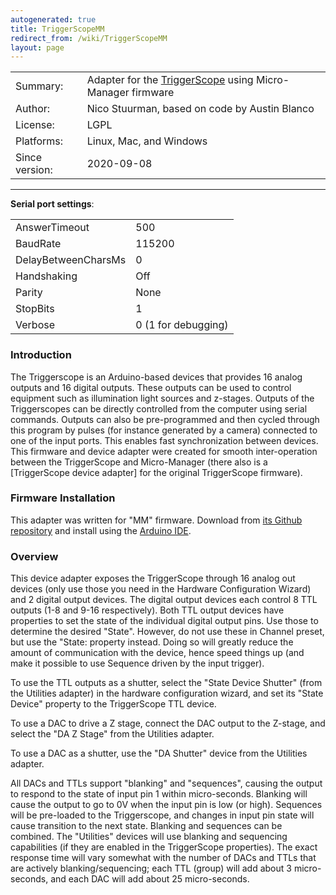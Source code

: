 ```yaml
---
autogenerated: true
title: TriggerScopeMM
redirect_from: /wiki/TriggerScopeMM
layout: page
---
```


|                |                                                                                           |
|----------------|-------------------------------------------------------------------------------------------|
| Summary:       | Adapter for the [TriggerScope](http://www.triggerscope.com/) using Micro-Manager firmware |
| Author:        | Nico Stuurman, based on code by Austin Blanco                                             |
| License:       | LGPL                                                                                      |
| Platforms:     | Linux, Mac, and Windows                                                                   |
| Since version: | 2020-09-08                                                                                |

------------------------------------------------------------------------

**Serial port settings**:

|                     |                     |
|---------------------|---------------------|
| AnswerTimeout       | 500                 |
| BaudRate            | 115200              |
| DelayBetweenCharsMs | 0                   |
| Handshaking         | Off                 |
| Parity              | None                |
| StopBits            | 1                   |
| Verbose             | 0 (1 for debugging) |

### Introduction

The Triggerscope is an Arduino-based devices that provides 16 analog
outputs and 16 digital outputs. These outputs can be used to control
equipment such as illumination light sources and z-stages. Outputs of
the Triggerscopes can be directly controlled from the computer using
serial commands. Outputs can also be pre-programmed and then cycled
through this program by pulses (for instance generated by a camera)
connected to one of the input ports. This enables fast synchronization
between devices. This firmware and device adapter were created for
smooth inter-operation between the TriggerScope and Micro-Manager (there
also is a \[TriggerScope device adapter\] for the original TriggerScope
firmware).

### Firmware Installation

This adapter was written for "MM" firmware. Download from [its Github
repository](https://github.com/micro-manager/TriggerScopeMM/) and
install using the [Arduino
IDE](https://www.arduino.cc/en/Main/Software).

### Overview

This device adapter exposes the TriggerScope through 16 analog out
devices (only use those you need in the Hardware Configuration Wizard)
and 2 digital output devices. The digital output devices each control 8
TTL outputs (1-8 and 9-16 respectively). Both TTL output devices have
properties to set the state of the individual digital output pins. Use
those to determine the desired "State". However, do not use these in
Channel preset, but use the "State: property instead. Doing so will
greatly reduce the amount of communication with the device, hence speed
things up (and make it possible to use Sequence driven by the input
trigger).

To use the TTL outputs as a shutter, select the "State Device Shutter"
(from the Utilities adapter) in the hardware configuration wizard, and
set its "State Device" property to the TriggerScope TTL device.

To use a DAC to drive a Z stage, connect the DAC output to the Z-stage,
and select the "DA Z Stage" from the Utilities adapter.

To use a DAC as a shutter, use the "DA Shutter" device from the
Utilities adapter.

All DACs and TTLs support "blanking" and "sequences", causing the output
to respond to the state of input pin 1 within micro-seconds. Blanking
will cause the output to go to 0V when the input pin is low (or high).
Sequences will be pre-loaded to the Triggerscope, and changes in input
pin state will cause transition to the next state. Blanking and
sequences can be combined. The "Utilities" devices will use blanking and
sequencing capabilities (if they are enabled in the TriggerScope
properties). The exact response time will vary somewhat with the number
of DACs and TTLs that are actively blanking/sequencing; each TTL (group)
will add about 3 micro-seconds, and each DAC will add about 25
micro-seconds.

